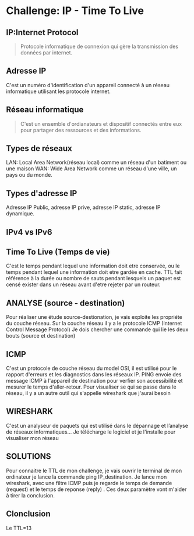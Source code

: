 # Challenge: IP - Time To Live
## IP:Internet Protocol
> Protocole informatique de connexion qui gère la transmission des données par internet.
## Adresse IP 
C'est un numéro d'identification d'un appareil connecté à un réseau informatique utilisant les protocole internet.
## Réseau informatique
> C'est un ensemble d'ordianateurs et dispositif connectés entre eux pour partager des ressources et des informations.
## Types de réseaux
LAN: Local Area Network(réseau local) comme un réseau d'un batiment ou une maison
WAN: Wide Area Network comme un réseau d'une ville, un pays ou du monde.
## Types d'adresse IP
 Adresse IP Public, adresse IP prive, adresse IP static, adresse IP dynamique.
## IPv4 vs IPv6
## Time To Live (Temps de vie)
C'est le temps pendant lequel une information doit etre conservée, ou le temps pendant lequel une information doit etre gardée en cache.
TTL fait référence à la durée ou nombre de sauts pendant lesquels un paquet est censé exister dans un réseau avant d'etre rejeter par un routeur.

## ANALYSE (source - destination)
Pour réaliser une étude source-destionation, je vais exploite les propriéte du couche réseau.
Sur la couche réseau il y a le protocole ICMP (Internet Control Message Protocol)
Je dois chercher une commande qui lie les deux bouts (source et destination)
## ICMP
C'est un protocole de couche réseau du model OSI, il est utilisé pour le rapport d'erreurs et les diagnostics dans les réseaux IP. 
PING envoie des message ICMP à l'appareil de destination pour verfier son accessibilité et mesurer le temps d'aller-retour.
Pour visualiser se qui se passe dans le réseau, il y a un autre outil qui s'appelle wireshark que j'aurai besoin
## WIRESHARK
C'est un analyseur de paquets qui est utilisé dans le dépannage et l’analyse de réseaux informatiques...
Je télécharge le logiciel et je l'installe pour visualiser mon réseau
## SOLUTIONS
Pour connaitre le TTL de mon challenge, je vais ouvrir le terminal de mon ordinateur je lance la commande ping IP_destination.
Je lance mon wireshark, avec une filtre ICMP puis je regarde le temps de demande (request) et le temps de reponse (reply) .
Ces deux paramètre vont m'aider à tirer la conclusion.
## Clonclusion
Le TTL=13






